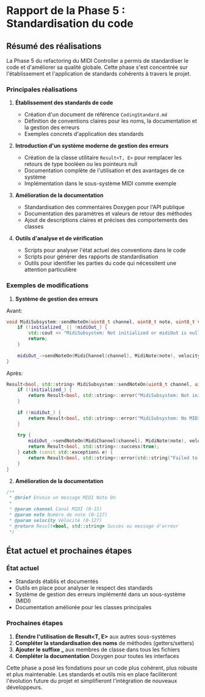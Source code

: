 # Rapport de la Phase 5 : Standardisation du code

## Résumé des réalisations

La Phase 5 du refactoring du MIDI Controller a permis de standardiser le code et d'améliorer sa qualité globale. Cette phase s'est concentrée sur l'établissement et l'application de standards cohérents à travers le projet.

### Principales réalisations

1. **Établissement des standards de code**
   - Création d'un document de référence `CodingStandard.md`
   - Définition de conventions claires pour les noms, la documentation et la gestion des erreurs
   - Exemples concrets d'application des standards

2. **Introduction d'un système moderne de gestion des erreurs**
   - Création de la classe utilitaire `Result<T, E>` pour remplacer les retours de type booléen ou les pointeurs null
   - Documentation complète de l'utilisation et des avantages de ce système
   - Implémentation dans le sous-système MIDI comme exemple

3. **Amélioration de la documentation**
   - Standardisation des commentaires Doxygen pour l'API publique
   - Documentation des paramètres et valeurs de retour des méthodes
   - Ajout de descriptions claires et précises des comportements des classes

4. **Outils d'analyse et de vérification**
   - Scripts pour analyser l'état actuel des conventions dans le code
   - Scripts pour générer des rapports de standardisation
   - Outils pour identifier les parties du code qui nécessitent une attention particulière

### Exemples de modifications

1. **Système de gestion des erreurs**

Avant:
```cpp
void MidiSubsystem::sendNoteOn(uint8_t channel, uint8_t note, uint8_t velocity) {
    if (!initialized_ || !midiOut_) {
        std::cout << "MidiSubsystem: Not initialized or midiOut is null" << std::endl;
        return;
    }
    
    midiOut_->sendNoteOn(MidiChannel(channel), MidiNote(note), velocity);
}
```

Après:
```cpp
Result<bool, std::string> MidiSubsystem::sendNoteOn(uint8_t channel, uint8_t note, uint8_t velocity) {
    if (!initialized_) {
        return Result<bool, std::string>::error("MidiSubsystem: Not initialized");
    }
    
    if (!midiOut_) {
        return Result<bool, std::string>::error("MidiSubsystem: No MIDI output available");
    }
    
    try {
        midiOut_->sendNoteOn(MidiChannel(channel), MidiNote(note), velocity);
        return Result<bool, std::string>::success(true);
    } catch (const std::exception& e) {
        return Result<bool, std::string>::error(std::string("Failed to send MIDI NoteOn: ") + e.what());
    }
}
```

2. **Amélioration de la documentation**

```cpp
/**
 * @brief Envoie un message MIDI Note On
 * 
 * @param channel Canal MIDI (0-15)
 * @param note Numéro de note (0-127)
 * @param velocity Vélocité (0-127)
 * @return Result<bool, std::string> Succès ou message d'erreur
 */
```

## État actuel et prochaines étapes

### État actuel
- Standards établis et documentés
- Outils en place pour analyser le respect des standards
- Système de gestion des erreurs implémenté dans un sous-système (MIDI)
- Documentation améliorée pour les classes principales

### Prochaines étapes
1. **Étendre l'utilisation de Result<T, E>** aux autres sous-systèmes
2. **Compléter la standardisation des noms** de méthodes (getters/setters)
3. **Ajouter le suffixe _** aux membres de classe dans tous les fichiers
4. **Compléter la documentation** Doxygen pour toutes les interfaces

Cette phase a posé les fondations pour un code plus cohérent, plus robuste et plus maintenable. Les standards et outils mis en place faciliteront l'évolution future du projet et simplifieront l'intégration de nouveaux développeurs.
